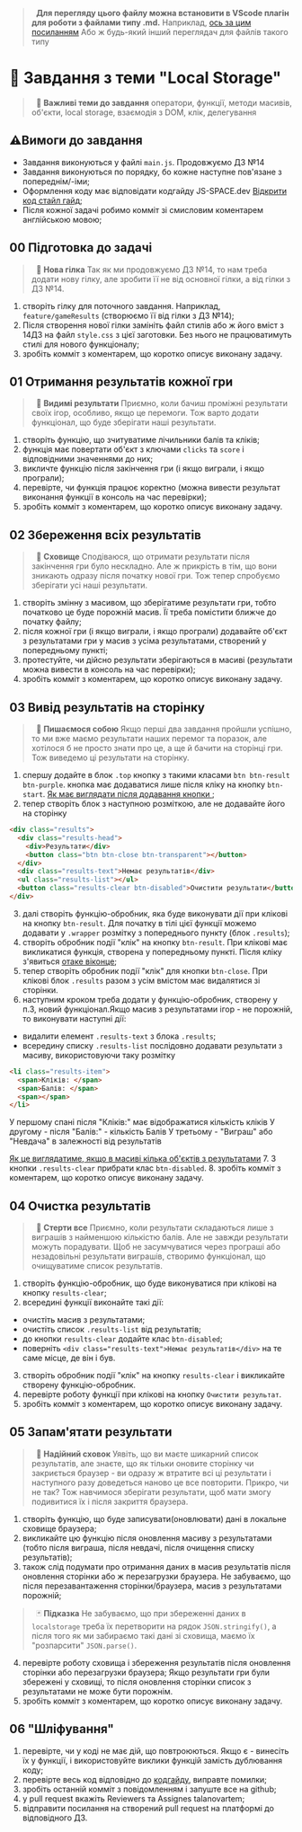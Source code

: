> &nbsp;
>**Для перегляду цього файлу можна встановити в VScode плагін для роботи з файлами типу .md.**
>Наприклад, [ось за цим посиланням](https://marketplace.visualstudio.com/items?itemName=shd101wyy.markdown-preview-enhanced)
>Або ж будь-який інший переглядач для файлів такого типу
> &nbsp;

# 🚀 Завдання з теми "Local Storage"

> &nbsp;
> 📌 **Важливі теми до завдання**
> оператори, функції, методи масивів, об'єкти, local storage, взаємодія з DOM, клік, делегування
> &nbsp;

## ⚠️Вимоги до завдання

- Завдання виконуються у файлі `main.js`. Продовжуємо ДЗ №14
- Завдання виконуються по порядку, бо кожне наступне пов'язане з попереднім/-іми;
- Оформлення коду має відповідати кодгайду JS-SPACE.dev [Відкрити код стайл гайд](https://js-space.dev/codeguide);
- Після кожної задачі робимо комміт зі смисловим коментарем англійською мовою;

## 00 Підготовка до задачі

> &nbsp;
> 📌 **Нова гілка**
> Так як ми продовжуємо ДЗ №14, то нам треба додати нову гілку, але зробити її не від основної гілки, а від гілки з ДЗ №14.
> &nbsp;

1. створіть гілку для поточного завдання. Наприклад, `feature/gameResults` (створюємо її від гілки з ДЗ №14);
2. Після створення нової гілки замініть файл стилів або ж його вміст з 14ДЗ на файл `style.css` з цієї заготовки. Без нього не працюватимуть стилі для нового функціоналу;
3. зробіть комміт з коментарем, що коротко описує виконану задачу.

## 01 Отримання результатів кожної гри 

> &nbsp;
> 📌 **Видимі результати**
> Приємно, коли бачиш проміжні результати своїх ігор, особливо, якщо це перемоги. Тож варто додати функціонал, що буде зберігати наші результати.
> &nbsp;

1. створіть функцію, що зчитуватиме лічильники балів та кліків;
2. функція має повертати об'єкт з ключами `clicks` та `score` і відповідними значеннями до них;
3. викличте функцію після закінчення гри (і якщо виграли, і якщо програли);
4. перевірте, чи функція працює коректно (можна вивести результат виконання функції в консоль на час перевірки);
5. зробіть комміт з коментарем, що коротко описує виконану задачу.

## 02 Збереження всіх результатів

> &nbsp;
> 📌 **Сховище**
> Сподіваюся, що отримати результати після закінчення гри було нескладно. Але ж прикрість в тім, що вони зникають одразу після початку нової гри. Тож тепер спробуємо зберігати усі наші результати.
> &nbsp;

1. створіть змінну з масивом, що зберігатиме результати гри, тобто початково це буде порожній масив. Її треба помістити ближче до початку файлу;
2. після кожної гри (і якщо виграли, і якщо програли) додавайте об'єкт з результатами гри у масив з усіма результатами, створений у попередньому пункті;
3. протестуйте, чи дійсно результати зберігаються в масиві (результати можна вивести в консоль на час перевірки);
4. зробіть комміт з коментарем, що коротко описує виконану задачу.  

## 03 Вивід результатів на сторінку

> &nbsp;
> 📌 **Пишаємося собою**
> Якщо перші два завдання пройшли успішно, то ми вже маємо результати наших перемог та поразок, але хотілося б не просто знати про це, а ще й бачити на сторінці гри. Тож виведемо ці результати на сторінку.
> &nbsp;

1. спершу додайте в блок `.top` кнопку з такими класами `btn btn-result btn-purple`. кнопка має додаватися лише після кліку на кнопку `btn-start`. [Як має виглядати після додавання кнопки ](https://imgur.com/LuaKY20);
2. тепер створіть блок з наступною розміткою, але не додавайте його на сторінку

```html
<div class="results">
  <div class="results-head">
    <div>Результати</div>
    <button class="btn btn-close btn-transparent"></button>
  </div>
  <div class="results-text">Немає результатів</div>
  <ul class="results-list"></ul> 
  <button class="results-clear btn-disabled">Очистити результати</button>
</div>
```

3. далі створіть функцію-обробник, яка буде виконувати дії при клікові на кнопку `btn-result`. Для початку в тілі цієї функції можемо додавати у `.wrapper` розмітку з попереднього пункту (блок `.results`);
4. створіть обробник події "клік" на кнопку `btn-result`. При клікові має викликатися функція, створена у попередньому пункті. Після кліку з'явиться [отаке віконце](https://i.imgur.com/1RNGO2U.png);
5. тепер створіть обробник події "клік" для кнопки `btn-close`. При клікові блок `.results` разом з усім вмістом має видалятися зі сторінки.
6. наступним кроком треба додати у функцію-обробник, створену у п.3, новий функціонал.Якщо масив з результатами ігор - не порожній, то виконувати наступні дії:
- видалити елемент `.results-text` з блока `.results`;
- всередину списку `.results-list` послідовно додавати результати з масиву, використовуючи таку розмітку
```html
<li class="results-item">
  <span>Кліків: </span>
  <span>Балів: </span>
  <span></span>
</li>
```
У першому спані після "Кліків:" має відображатися кількість кліків 
У другому - після "Балів:" - кількість Балів
У третьому - "Виграш" або "Невдача" в залежності від результатів

[Як це виглядатиме, якщо в масиві кілька об'єктів з результатами](https://i.imgur.com/XBz9y6J.png)
7. З кнопки `.results-clear` прибрати клас `btn-disabled`.
8. зробіть комміт з коментарем, що коротко описує виконану задачу.  

## 04 Очистка результатів

> &nbsp;
> 📌 **Стерти все**
> Приємно, коли результати складаються лише з виграшів з найменшою кількістю балів. Але не завжди результати можуть порадувати. Щоб не засумчуватися через програші або незадовільні результати виграшів, створимо функціонал, що очищуватиме список результатів.
> &nbsp;

1. створіть функцію-обробник, що буде виконуватися при клікові на кнопку `results-clear`;
2. всередині функції виконайте такі дії:
- очистіть масив з результатами;
- очистіть список `.results-list` від результатів;
- до кнопки `results-clear` додайте клас `btn-disabled`;
- поверніть `<div class="results-text">Немає результатів</div>` на те саме місце, де він і був.
3. створіть обробник події "клік" на кнопку `results-clear` і викликайте створену функцію-обробник.
4. перевірте роботу функції при клікові на кнопку `Очистити результат`.
5. зробіть комміт з коментарем, що коротко описує виконану задачу.  

## 05 Запам'ятати результати

> &nbsp;
> 📌 **Надійний сховок**
>  Уявіть, що ви маєте шикарний список результатів, але знаєте, що як тільки оновите сторінку чи закриється браузер - ви одразу ж втратите всі ці результати і наступного разу доведеться наново це все повторити. Прикро, чи не так? Тож навчимося зберігати результати, щоб мати змогу подивитися їх і після закриття браузера.
> &nbsp;

1. створіть функцію, що буде записувати(оновлювати) дані в локальне сховище браузера;
2. викликайте цю функцію після оновлення масиву з результатами (тобто після виграша, після невдачі, після очищення списку результатів);
3. також слід подумати про отримання даних в масив результатів після оновлення сторінки або ж перезагрузки браузера. Не забуваємо, що після перезавантаження сторінки/браузера, масив з результатами порожній;

> &nbsp;
> 🃏 **Підказка**
> Не забуваємо, що при збереженні даних в `localstorage` треба їх перетворити на рядок `JSON.stringify()`, а після того як ми забираємо такі дані зі сховища, маємо їх "розпарсити" `JSON.parse()`.
> &nbsp;

4. перевірте роботу сховища і збереження результатів після оновлення сторінки або перезагрузки браузера; Якщо результати гри були збережені у сховищі, то після оновлення сторінки список з результатами не може бути порожнім.
5. зробіть комміт з коментарем, що коротко описує виконану задачу.

## 06 "Шліфування"

1. перевірте, чи у коді не має дій, що повтроюються. Якщо є - винесіть їх у функції, і використовуйте виклики функцій замість дублювання коду;
2. перевірте весь код відповідно до [кодгайду](https://js-space.dev/codeguide), виправте помилки;
3. зробіть останній комміт з повідомленням і запуште все на github;
4. у pull request вкажіть Reviewers та Assignes talanovartem;
5. відправити посилання на створений pull request на платформі до відповідного ДЗ.
